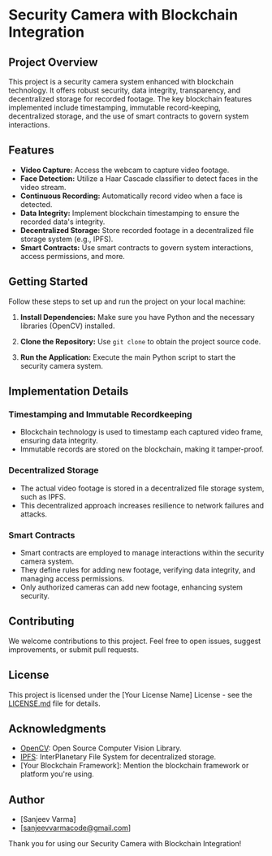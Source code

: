 # Security Camera with Blockchain Integration

## Project Overview

This project is a security camera system enhanced with blockchain technology. It offers robust security, data integrity, transparency, and decentralized storage for recorded footage. The key blockchain features implemented include timestamping, immutable record-keeping, decentralized storage, and the use of smart contracts to govern system interactions.

## Features

- **Video Capture:** Access the webcam to capture video footage.
- **Face Detection:** Utilize a Haar Cascade classifier to detect faces in the video stream.
- **Continuous Recording:** Automatically record video when a face is detected.
- **Data Integrity:** Implement blockchain timestamping to ensure the recorded data's integrity.
- **Decentralized Storage:** Store recorded footage in a decentralized file storage system (e.g., IPFS).
- **Smart Contracts:** Use smart contracts to govern system interactions, access permissions, and more.

## Getting Started

Follow these steps to set up and run the project on your local machine:

1. **Install Dependencies:** Make sure you have Python and the necessary libraries (OpenCV) installed.

2. **Clone the Repository:** Use `git clone` to obtain the project source code.

3. **Run the Application:** Execute the main Python script to start the security camera system.

## Implementation Details

### Timestamping and Immutable Recordkeeping

- Blockchain technology is used to timestamp each captured video frame, ensuring data integrity.
- Immutable records are stored on the blockchain, making it tamper-proof.

### Decentralized Storage

- The actual video footage is stored in a decentralized file storage system, such as IPFS.
- This decentralized approach increases resilience to network failures and attacks.

### Smart Contracts

- Smart contracts are employed to manage interactions within the security camera system.
- They define rules for adding new footage, verifying data integrity, and managing access permissions.
- Only authorized cameras can add new footage, enhancing system security.

## Contributing

We welcome contributions to this project. Feel free to open issues, suggest improvements, or submit pull requests.

## License

This project is licensed under the [Your License Name] License - see the [LICENSE.md](LICENSE.md) file for details.

## Acknowledgments

- [OpenCV](https://opencv.org/): Open Source Computer Vision Library.
- [IPFS](https://ipfs.io/): InterPlanetary File System for decentralized storage.
- [Your Blockchain Framework]: Mention the blockchain framework or platform you're using.

## Author

- [Sanjeev Varma]
- [sanjeevvarmacode@gmail.com]

Thank you for using our Security Camera with Blockchain Integration!

